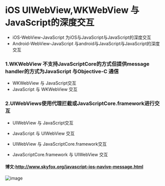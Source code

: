 # iOS UIWebView,WKWebView 与 JavaScript的深度交互
- iOS-WebView-JavaScript    为iOS与JavaScript与JavaScript的深度交互
- Android-WebView-JavaScript   与android与JavaScript与JavaScript的深度交互



### 1.WKWebView 不支持JavaScriptCore的方式但提供message handler的方式为JavaScript 与Objective-C 通信

* WKWebView 与 JavaScript交互
* JavaScript 与 WKWebView 交互

### 2.UIWebViews使用代理拦截或JavaScriptCore.framework进行交互

* UIWebView 与 JavaScript交互
* JavaScript 与 UIWebView 交互

* UIWebView 与 JavaScriptCore.framework交互
* JavaScriptCore.framework 与 UIWebView 交互


#### 博文:http://www.skyfox.org/javascript-ios-navive-message.html



![image](https://raw.github.com/shaojiankui/WebViewJS/master/demo.png)


